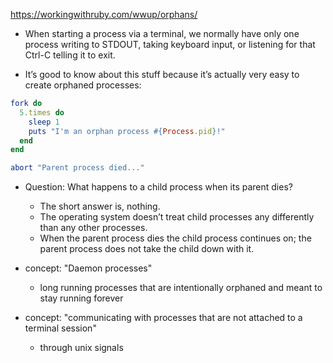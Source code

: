 https://workingwithruby.com/wwup/orphans/

+ When starting a process via a terminal, we normally have only one process writing to STDOUT, taking keyboard input, or listening for that Ctrl-C telling it to exit.

+ It’s good to know about this stuff because it’s actually very easy to create orphaned processes:

```ruby
fork do
  5.times do
    sleep 1
    puts "I'm an orphan process #{Process.pid}!"
  end
end

abort "Parent process died..."
```

+ Question: What happens to a child process when its parent dies?
    + The short answer is, nothing.
    + The operating system doesn’t treat child processes any differently than any other processes.
    + When the parent process dies the child process continues on; the parent process does not take the child down with it.

+ concept: "Daemon processes"
    + long running processes that are intentionally orphaned and meant to stay running forever

+ concept: "communicating with processes that are not attached to a terminal session"
    + through unix signals

